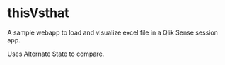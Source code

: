 # thisVsthat
A sample webapp to load and visualize excel file in a Qlik Sense session app. 

Uses Alternate State to compare.
